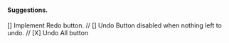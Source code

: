 #### Suggestions. 
[] Implement Redo button. //
[] Undo Button disabled when nothing left to undo. //
[X] Undo All button   
